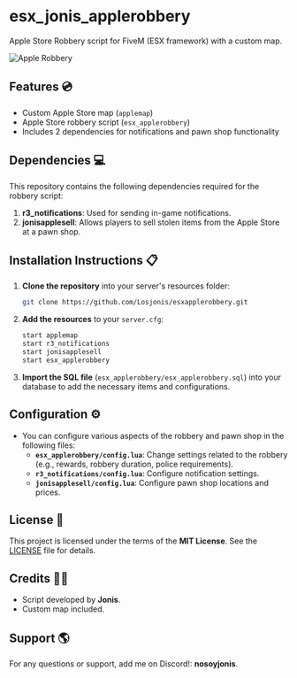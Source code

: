 # esx_jonis_applerobbery

Apple Store Robbery script for FiveM (ESX framework) with a custom map.

![Apple Robbery](https://i.postimg.cc/NMyTtdyS/APPLE-ROBBERY.png)

## Features 💿
- Custom Apple Store map (`applemap`)
- Apple Store robbery script (`esx_applerobbery`)
- Includes 2 dependencies for notifications and pawn shop functionality

## Dependencies 💻
This repository contains the following dependencies required for the robbery script:
1. **r3_notifications**: Used for sending in-game notifications.
2. **jonisapplesell**: Allows players to sell stolen items from the Apple Store at a pawn shop.

## Installation Instructions 📋
1. **Clone the repository** into your server's resources folder:
   ```sh
   git clone https://github.com/Losjonis/esxapplerobbery.git
   ```
2. **Add the resources** to your `server.cfg`:
   ```txt
   start applemap
   start r3_notifications
   start jonisapplesell
   start esx_applerobbery
   ```
3. **Import the SQL file** (`esx_applerobbery/esx_applerobbery.sql`) into your database to add the necessary items and configurations.

## Configuration ⚙️
- You can configure various aspects of the robbery and pawn shop in the following files:
  - **`esx_applerobbery/config.lua`**: Change settings related to the robbery (e.g., rewards, robbery duration, police requirements).
  - **`r3_notifications/config.lua`**: Configure notification settings.
  - **`jonisapplesell/config.lua`**: Configure pawn shop locations and prices.

## License 📄
This project is licensed under the terms of the **MIT License**. See the [LICENSE](LICENSE) file for details.

## Credits ✌🏻
- Script developed by **Jonis**.
- Custom map included.

## Support 🌎
For any questions or support, add me on Discord!: **nosoyjonis**.
